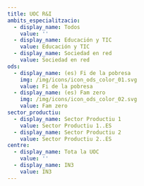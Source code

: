 ```yaml
---
title: UOC R&I
ambits_especialitzacio:
  - display_name: Todos
    value: ''
  - display_name: Educación y TIC
    value: Educación y TIC
  - display_name: Sociedad en red
    value: Sociedad en red
ods:
  - display_name: (es) Fi de la pobresa
    img: /img/icons/icon_ods_color_01.svg
    value: Fi de la pobresa
  - display_name: (es) Fam zero
    img: /img/icons/icon_ods_color_02.svg
    value: Fam zero
sector_productiu:
  - display_name: Sector Productiu 1
    value: Sector Productiu 1..ES
  - display_name: Sector Productiu 2
    value: Sector Productiu 2..ES
centre:
  - display_name: Tota la UOC
    value: ''
  - display_name: IN3
    value: IN3
---
```


